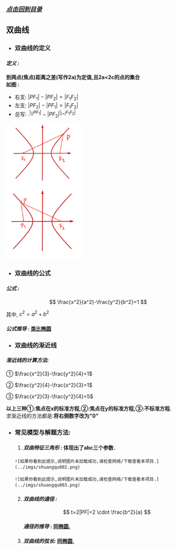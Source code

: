 ### [*点击回到目录*](./目录.md) 
## 双曲线
- ### 双曲线的定义

#### ***定义 :***

 **到两点(焦点)距离之差(写作2a)为定值,且2a<2c的点的集合**   
 **如图 :**   
 - 右支: $|PF_1|-|PF_2|=|F_1F_2|$ 
 - 左支: $|PF_2|-|PF_1|=|F_1F_2|$ 
 - 总写: $.^|_||PF_1|-|PF_2|^|_|=|F_1F_2|$
   
 ![如果你看到此提示,说明图片未加载成功,请检查网络/下载查看本项目.](../imgs/shuangqu001.png)   
      
- ### 双曲线的公式

#### ***公式 :*** 

$$
\frac{x^2}{a^2}-\frac{y^2}{b^2}=1
$$

其中, $c^2=a^2+b^2$

#### ***公式推导 :***    [类比椭圆](./椭圆.md/#公式推导)    

- ### 双曲线的渐近线

#### ***渐近线的计算方法:***    
① $\frac{x^2}{3}-\frac{y^2}{4}=1$

② $\frac{y^2}{4}-\frac{x^2}{3}=1$   

③ $\frac{x^2}{3}-\frac{y^2}{4}=5$

**以上三种①:焦点在x的标准方程,②:焦点在y的标准方程,③:不标准方程.**   
求渐近线的方法都是:**将右侧数字改为"0"**

- ### 常见模型与解题方法:

    1. #### ***双曲特征三角形 :*** **体现出了abc三个参数.**
       
      ![如果你看到此提示,说明图片未加载成功,请检查网络/下载查看本项目.](../imgs/shuangqu002.png)
   
      ![如果你看到此提示,说明图片未加载成功,请检查网络/下载查看本项目.](../imgs/shuangqu003.png) 

    2. #### ***双曲线的通径 :***

        $$
        t=2|PF|=2 \cdot \frac{b^2}{a}
        $$

        #### ***通径的推导 :*** **[同椭圆.](./椭圆.md/#通径公式推导)**

    3. #### ***双曲线的弦长:*** **[同椭圆.](./椭圆.md/#椭圆的弦长)**
